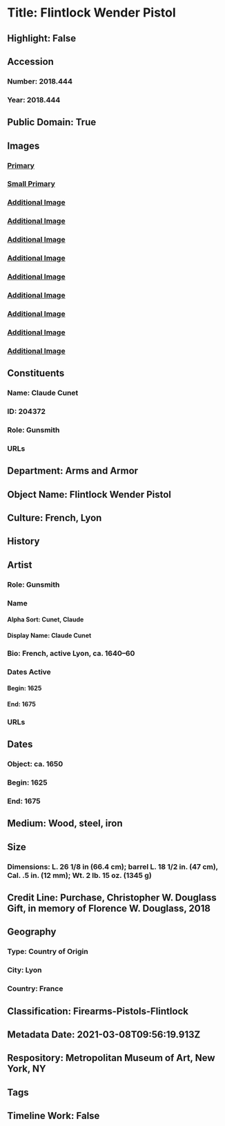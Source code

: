 # Title: Flintlock Wender Pistol
## Highlight: False
## Accession
### Number: 2018.444
### Year: 2018.444
## Public Domain: True
## Images
### [Primary](https://images.metmuseum.org/CRDImages/aa/original/LC-TR_218_2018-048.jpg)
### [Small Primary](https://images.metmuseum.org/CRDImages/aa/web-large/LC-TR_218_2018-048.jpg)
### [Additional Image](https://images.metmuseum.org/CRDImages/aa/original/LC-2018_444-003.jpg)
### [Additional Image](https://images.metmuseum.org/CRDImages/aa/original/LC-2018_444-005.jpg)
### [Additional Image](https://images.metmuseum.org/CRDImages/aa/original/LC-2018_444-006.jpg)
### [Additional Image](https://images.metmuseum.org/CRDImages/aa/original/LC-2018_444-007.jpg)
### [Additional Image](https://images.metmuseum.org/CRDImages/aa/original/LC-2018_444-008.jpg)
### [Additional Image](https://images.metmuseum.org/CRDImages/aa/original/LC-TR_218_2018-025.jpg)
### [Additional Image](https://images.metmuseum.org/CRDImages/aa/original/LC-TR_218_2018-032.jpg)
### [Additional Image](https://images.metmuseum.org/CRDImages/aa/original/LC-TR_218_2018-039.jpg)
### [Additional Image](https://images.metmuseum.org/CRDImages/aa/original/LC-TR_218_2018-041.jpg)
## Constituents
### Name: Claude Cunet
### ID: 204372
### Role: Gunsmith
### URLs
## Department: Arms and Armor
## Object Name: Flintlock Wender Pistol
## Culture: French, Lyon
## History
## Artist
### Role: Gunsmith
### Name
#### Alpha Sort: Cunet, Claude
#### Display Name: Claude Cunet
### Bio: French, active Lyon, ca. 1640–60
### Dates Active
#### Begin: 1625
#### End: 1675
### URLs
## Dates
### Object: ca. 1650
### Begin: 1625
### End: 1675
## Medium: Wood, steel, iron
## Size
### Dimensions: L. 26 1/8 in (66.4 cm); barrel L. 18 1/2 in. (47 cm), Cal. .5 in. (12 mm); Wt. 2 lb. 15 oz. (1345 g)
## Credit Line: Purchase, Christopher W. Douglass Gift, in memory of Florence W. Douglass, 2018
## Geography
### Type: Country of Origin
### City: Lyon
### Country: France
## Classification: Firearms-Pistols-Flintlock
## Metadata Date: 2021-03-08T09:56:19.913Z
## Respository: Metropolitan Museum of Art, New York, NY
## Tags
## Timeline Work: False